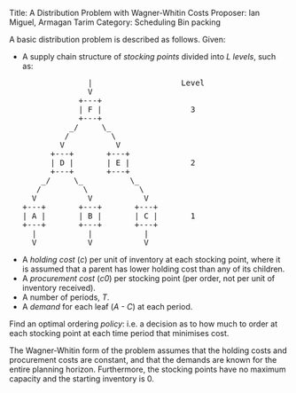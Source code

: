 Title:    A Distribution Problem with Wagner-Whitin Costs
Proposer: Ian Miguel, Armagan Tarim
Category: Scheduling
          Bin packing

A basic distribution problem is described as follows.
Given:
<UL>
<LI> A supply chain structure of <em>stocking points</em> divided into
<em>L</em> <em>levels</em>, such as:
<pre>
              |                   Level
              V
            +---+
            | F |                   3
            +---+
          _/     \_
         /         \
        V           V
      +---+       +---+
      | D |       | E |             2
      +---+       +---+
    _/     \_          \_
   /         \           \
  V           V           V
+---+       +---+       +---+
| A |       | B |       | C |       1
+---+       +---+       +---+
  |           |           |
  V           V           V
</pre>
<LI>A <em>holding cost</em> (<em>c</em>) per unit of inventory at each
    stocking point, where it is assumed that a parent has lower holding
    cost than any of its children.
<LI>A <em>procurement cost</em> (<em>c0</em>) per stocking point
    (per order, not per unit of inventory received).
<LI>A number of periods, <em>T</em>.
<LI>A <em>demand</em> for each leaf (<em>A - C</em>) at each period.
</UL>

Find an optimal ordering <em>policy</em>: i.e. a decision as to how much
to order at each stocking point at each time period that minimises cost.

The Wagner-Whitin form of the problem assumes that the holding costs
and procurement costs are constant, and that the demands are known for
the entire planning horizon. Furthermore, the stocking points have no
maximum capacity and the starting inventory is 0.